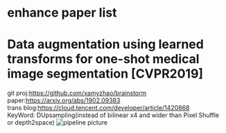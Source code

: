 
enhance paper list
=

# Data augmentation using learned transforms for one-shot medical image segmentation [CVPR2019]
git proj:https://github.com/xamyzhao/brainstorm<br>
paper:https://arxiv.org/abs/1902.09383<br>
trans blog:https://cloud.tencent.com/developer/article/1420868<br>
KeyWord: DUpsampling(instead of bilinear x4 and wider than Pixel Shuffle or depth2space)
![pipeline picture](http://bbs.cvmart.net/uploads/images/201903/09/3/gjP07HarI9.jpg?imageView2/2/w/1240/h/0)<br>



